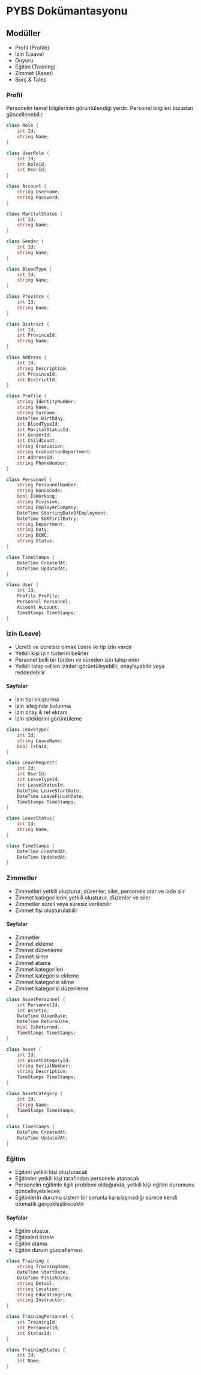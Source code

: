 # PYBS Dokümantasyonu

## Modüller

- Profil (Profile)
- İzin (Leave)
- Duyuru
- Eğitim (Training)
- Zimmet (Asset)
- Borç & Talep

### Profil

Personelin temel bilgilerinin görüntülendiği yerdir. Personel bilgileri buradan güncellenebilir.

```csharp
class Role {
    int Id;
    string Name;
}

class UserRole {
    int Id;
    int RoleId;
    int UserId;
}

class Account {
    string Username;
    string Password;
}

class MaritalStatus {
    int Id;
    string Name;
}

class Gender {
    int Id;
    string Name;
}

class BloodType {
    int Id;
    string Name;
}

class Province {
    int Id;
    string Name;
}

class District {
    int Id;
    int ProvinceId;
    string Name;
}

class Address {
    int Id;
    string Description;
    int ProvinceId;
    int DistrictId;
}

class Profile {
    string IdentityNumber;
    string Name;
    string Surname;
    DateTime Birthday;
    int BloodTypeId;
    int MaritalStatusId;
    int GenderId;
    int ChildCount;
    string Graduation;
    string GraduationDepartment;
    int AddressId;
    string PhoneNumber;
}

class Personnel {
    string PersonnelNumber;
    string BonusCode;
    bool IsWorking;
    string Division;
    string EmployerCompany;
    DateTime StartingDateOfEmployment;
    DateTime SGKFirstEntry;
    string Department;
    string Duty;
    string BCWC;
    string Status;
}

class TimeStamps {
    DateTime CreatedAt;
    DateTime UpdatedAt;
}

class User {
    int Id;
    Profile Profile;
    Personnel Personnel;
    Account Account;
    TimeStamps TimeStamps;
}
```

### İzin (Leave)

- Ücretli ve ücretsiz olmak üzere iki tip izin vardır
- Yetkili kişi izin türlerini belirler
- Personel belli bir türden ve süreden izin talep eder
- Yetkili talep edilen izinleri görüntüleyebilir, onaylayabilir veya reddedebilir

#### Sayfalar

- İzin tipi oluşturma
- İzin isteğinde bulunma
- İzin onay & ret ekranı
- İzin isteklerini görüntüleme

```csharp
class LeaveType{
    int Id;
    string LeaveName;
    bool IsPaid;
}

class LeaveRequest{
    int Id;
    int UserId;
    int LeaveTypeId;
    int LeaveStatusId;
    DateTime LeaveStartDate;
    DateTime LeaveFinishDate;
    TimeStamps TimeStamps;
}

class LeaveStatus{
    int Id;
    string Name;
}

class TimeStamps {
    DateTime CreatedAt;
    DateTime UpdatedAt;
}
```

### Zimmetler

- Zimmetleri yetkili oluşturur, düzenler, siler, personele atar ve iade alır
- Zimmet kategorilerini yetkili oluşturur, düzenler ve siler
- Zimmetler süreli veya süresiz verilebilir
- Zimmet fişi oluşturulabilir

#### Sayfalar

- Zimmetler
- Zimmet ekleme
- Zimmet düzenleme
- Zimmet silme
- Zimmet atama
- Zimmet kategorileri
- Zimmet kategorisi ekleme
- Zimmet kategorisi silme
- Zimmet kategorisi düzenleme

```csharp
class AssetPersonnel {
    int PersonnelId;
    int AssetId;
    DateTime GivenDate;
    DateTime ReturnDate;
    bool IsReturned;
    TimeStamps TimeStamps;
}

class Asset {
    int Id;
    int AssetCategoryId;
    string SerialNumber;
    string Description;
    TimeStamps TimeStamps;
}

class AssetCategory {
    int Id;
    string Name;
    TimeStamps TimeStamps;
}

class TimeStamps {
    DateTime CreatedAt;
    DateTime UpdatedAt;
}
```

### Eğitim

- Eğitimi yetkili kişi oluşturacak
- Eğitimler yetkili kişi tarafından personele atanacak
- Personelin eğitimle ilgili problemi olduğunda, yetkili kişi eğitim durumunu güncelleyebilecek
- Eğitimlerin durumu sistem bir sorunla karşılaşmadığı sürece kendi otomatik gerçekleştirecektir

#### Sayfalar

- Eğitim oluştur.
- Eğitimleri listele.
- Eğitim atama.
- Eğitim durum güncellemesi.

```csharp
class Training {
    string TrainingName;
    DateTime StartDate;
    DateTime FinishDate;
    string Detail;
    string Location;
    string EducatingFirm;
    string Instructor;
}

class TrainingPersonnel {
    int TrainingId;
    int PersonnelId;
    int StatusId;
}

class TrainingStatus {
    int Id;
    int Name;
}
```
